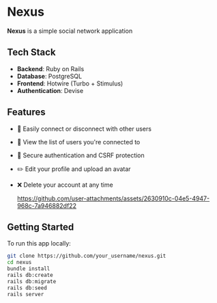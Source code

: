 # Nexus

**Nexus** is a simple social network application

## Tech Stack

- **Backend**: Ruby on Rails  
- **Database**: PostgreSQL  
- **Frontend**: Hotwire (Turbo + Stimulus)  
- **Authentication**: Devise

## Features

- 🔗 Easily connect or disconnect with other users  
- 👥 View the list of users you're connected to  
- 🔐 Secure authentication and CSRF protection  
- ✏️ Edit your profile and upload an avatar  
- ❌ Delete your account at any time

  https://github.com/user-attachments/assets/2630910c-04e5-4947-968c-7a946882df22

## Getting Started

To run this app locally:

```bash
git clone https://github.com/your_username/nexus.git
cd nexus
bundle install
rails db:create
rails db:migrate
rails db:seed
rails server











